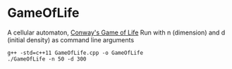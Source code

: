 # GameOfLife
A cellular automaton, [Conway's Game of Life](https://en.wikipedia.org/wiki/Conway%27s_Game_of_Life)
Run with n (dimension) and d (initial density) as command line arguments 
``` 
g++ -std=c++11 GameOfLife.cpp -o GameOfLife
./GameOfLife -n 50 -d 300
```
